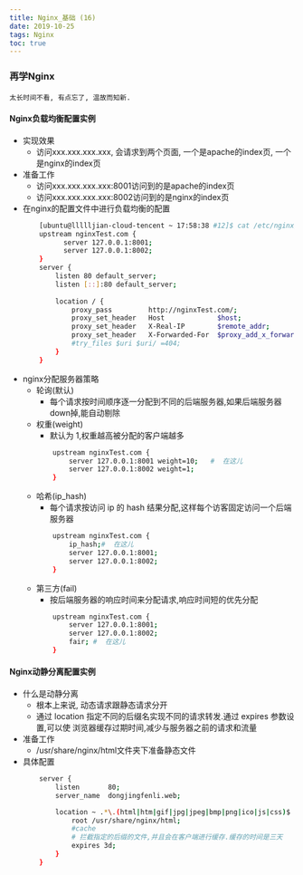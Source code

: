 ```yaml
---
title: Nginx_基础 (16)
date: 2019-10-25
tags: Nginx
toc: true
---
```


### 再学Nginx
    太长时间不看, 有点忘了, 温故而知新.

<!-- more -->

#### Nginx负载均衡配置实例
- 实现效果<div id="id1"></div>
    * 访问xxx.xxx.xxx.xxx, 会请求到两个页面, 一个是apache的index页, 一个是nginx的index页
- 准备工作<div id="id2"></div>
    * 访问xxx.xxx.xxx.xxx:8001访问到的是apache的index页
    * 访问xxx.xxx.xxx.xxx:8002访问到的是nginx的index页
- 在nginx的配置文件中进行负载均衡的配置<div id="id3"></div>
    ```bash
        [ubuntu@llllljian-cloud-tencent ~ 17:58:38 #12]$ cat /etc/nginx/sites-available/default
        upstream nginxTest.com {
              server 127.0.0.1:8001;
              server 127.0.0.1:8002;
        }
        server {
            listen 80 default_server;
            listen [::]:80 default_server;
        
            location / {
                proxy_pass         http://nginxTest.com/;
                proxy_set_header   Host             $host; 
                proxy_set_header   X-Real-IP        $remote_addr; 
                proxy_set_header   X-Forwarded-For  $proxy_add_x_forwarded_for; 
                #try_files $uri $uri/ =404;
            }
        }
    ```
- nginx分配服务器策略<div id="id4"></div>
    * 轮询(默认)
        * 每个请求按时间顺序逐一分配到不同的后端服务器,如果后端服务器down掉,能自动剔除
    * 权重(weight)
        * 默认为 1,权重越高被分配的客户端越多
        ```bash
            upstream nginxTest.com {
                server 127.0.0.1:8001 weight=10;   #  在这儿
                server 127.0.0.1:8002 weight=1;
            }
        ```
    * 哈希(ip_hash)
        * 每个请求按访问 ip 的 hash 结果分配,这样每个访客固定访问一个后端服务器
        ```bash
            upstream nginxTest.com {
                ip_hash;#  在这儿
                server 127.0.0.1:8001;   
                server 127.0.0.1:8002;
            }
        ```
    * 第三方(fail)
        * 按后端服务器的响应时间来分配请求,响应时间短的优先分配
        ```bash
            upstream nginxTest.com {
                server 127.0.0.1:8001;   
                server 127.0.0.1:8002;
                fair; #  在这儿
            }
        ```

#### Nginx动静分离配置实例
- 什么是动静分离<div id="id5"></div>
    * 根本上来说, 动态请求跟静态请求分开
    * 通过 location 指定不同的后缀名实现不同的请求转发.通过 expires 参数设置,可以使 浏览器缓存过期时间,减少与服务器之前的请求和流量
- 准备工作<div id="id6"></div>
    * /usr/share/nginx/html文件夹下准备静态文件
- 具体配置<div id="id7"></div>
    ```bash
        server {
            listen       80;
            server_name  dongjingfenli.web;

            location ~ .*\.(html|htm|gif|jpg|jpeg|bmp|png|ico|js|css)$ {
                root /usr/share/nginx/html;
                #cache
                # 拦截指定的后缀的文件,并且会在客户端进行缓存.缓存的时间是三天
                expires 3d;
            }
        }
    ```

